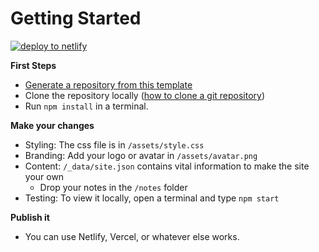# Getting Started

[![deploy to netlify](https://www.netlify.com/img/deploy/button.svg)](https://app.netlify.com/start/deploy?repository=https://github.com/b3u/eleventy-garden)

**First Steps**
- [Generate a repository from this template](https://github.com/binyamin/eleventy-garden/generate)
- Clone the repository locally ([how to clone a git repository](https://docs.github.com/en/free-pro-team@latest/github/creating-cloning-and-archiving-repositories/cloning-a-repository))
- Run `npm install` in a terminal.

**Make your changes**
- Styling: The css file is in `/assets/style.css`
- Branding: Add your logo or avatar in `/assets/avatar.png`
- Content: `/_data/site.json` contains vital information to make the site your own
  - Drop your notes in the `/notes` folder
- Testing: To view it locally, open a terminal and type `npm start`

**Publish it**
- You can use Netlify, Vercel, or whatever else works.